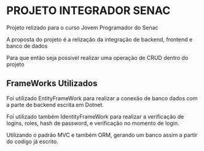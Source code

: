 <h1>PROJETO INTEGRADOR SENAC</h1>  

<p>Projeto relizado para o curso Jovem Programador do Senac</p>
<p>A proposta do projeto é a relização da integração de backend, frontend e banco de dados</p>
<p>Para que então seja possivel realizar uma operação de CRUD dentro do projeto</p>

<h2>FrameWorks Utilizados</h2>

<p>Foi utilizado EntityFrameWork para realizar a conexão de banco dados com a parte de backend escrita em Dotnet.</p>
<p>Foi utilizado também IdentityFrameWork para realizar a verificação de logins, roles, hash de password, e verificação no momento de login.</p>
<p>Utilizando o padrão MVC e também ORM, gerando um banco assim a partir do codigo já escrito.</p>
